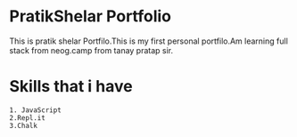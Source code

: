 #  PratikShelar Portfolio
This is pratik shelar Portfilo.This is my first personal portfilo.Am learning full stack from neog.camp from tanay pratap sir. 

# Skills that i have
    1. JavaScript
    2.Repl.it
    3.Chalk